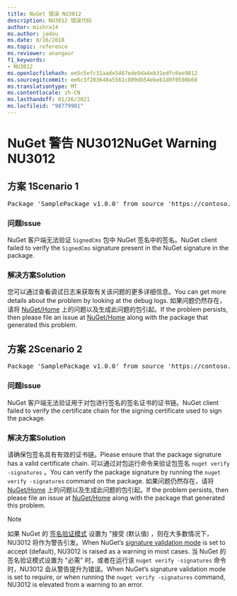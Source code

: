 ```yaml
---
title: NuGet 错误 NU3012
description: NU3012 错误代码
author: mishra14
ms.author: jodou
ms.date: 8/16/2018
ms.topic: reference
ms.reviewer: anangaur
f1_keywords:
- NU3012
ms.openlocfilehash: ee5c5efc31aade5467ede9da4eb31edfc6ee9812
ms.sourcegitcommit: ee6c3f203648a5561c809db54ebeb1d0f0598b68
ms.translationtype: MT
ms.contentlocale: zh-CN
ms.lasthandoff: 01/26/2021
ms.locfileid: "98779901"
---
```

# <a name="nuget-warning-nu3012"></a><span data-ttu-id="171fd-103">NuGet 警告 NU3012</span><span class="sxs-lookup"><span data-stu-id="171fd-103">NuGet Warning NU3012</span></span>

## <a name="scenario-1"></a><span data-ttu-id="171fd-104">方案 1</span><span class="sxs-lookup"><span data-stu-id="171fd-104">Scenario 1</span></span>

<pre>Package 'SamplePackage v1.0.0' from source 'https://contoso.com/index.json': The primary signature validation failed.</pre>

### <a name="issue"></a><span data-ttu-id="171fd-105">问题</span><span class="sxs-lookup"><span data-stu-id="171fd-105">Issue</span></span>

<span data-ttu-id="171fd-106">NuGet 客户端无法验证 `SignedCms` 包中 NuGet 签名中的签名。</span><span class="sxs-lookup"><span data-stu-id="171fd-106">NuGet client failed to verify the `SignedCms` signature present in the NuGet signature in the package.</span></span>


### <a name="solution"></a><span data-ttu-id="171fd-107">解决方案</span><span class="sxs-lookup"><span data-stu-id="171fd-107">Solution</span></span>

<span data-ttu-id="171fd-108">您可以通过查看调试日志来获取有关该问题的更多详细信息。</span><span class="sxs-lookup"><span data-stu-id="171fd-108">You can get more details about the problem by looking at the debug logs.</span></span> <span data-ttu-id="171fd-109">如果问题仍然存在，请将 [NuGet/Home](https://github.com/NuGet/Home/issues) 上的问题以及生成此问题的包引起。</span><span class="sxs-lookup"><span data-stu-id="171fd-109">If the problem persists, then please file an issue at [NuGet/Home](https://github.com/NuGet/Home/issues) along with the package that generated this problem.</span></span>



## <a name="scenario-2"></a><span data-ttu-id="171fd-110">方案 2</span><span class="sxs-lookup"><span data-stu-id="171fd-110">Scenario 2</span></span>

<pre>Package 'SamplePackage v1.0.0' from source 'https://contoso.com/index.json': The primary signature found a chain building issue:  A certificate chain processed, but terminated in a root certificate which is not trusted by the trust provider.</pre>

### <a name="issue"></a><span data-ttu-id="171fd-111">问题</span><span class="sxs-lookup"><span data-stu-id="171fd-111">Issue</span></span>

<span data-ttu-id="171fd-112">NuGet 客户端无法验证用于对包进行签名的签名证书的证书链。</span><span class="sxs-lookup"><span data-stu-id="171fd-112">NuGet client failed to verify the certificate chain for the signing certificate used to sign the package.</span></span>


### <a name="solution"></a><span data-ttu-id="171fd-113">解决方案</span><span class="sxs-lookup"><span data-stu-id="171fd-113">Solution</span></span>

<span data-ttu-id="171fd-114">请确保包签名具有有效的证书链。</span><span class="sxs-lookup"><span data-stu-id="171fd-114">Please ensure that the package signature has a valid certificate chain.</span></span> <span data-ttu-id="171fd-115">可以通过对包运行命令来验证包签名 `nuget verify -signatures` 。</span><span class="sxs-lookup"><span data-stu-id="171fd-115">You can verify the package signature by running the `nuget verify -signatures` command on the package.</span></span> <span data-ttu-id="171fd-116">如果问题仍然存在，请将 [NuGet/Home](https://github.com/NuGet/Home/issues) 上的问题以及生成此问题的包引起。</span><span class="sxs-lookup"><span data-stu-id="171fd-116">If the problem persists, then please file an issue at [NuGet/Home](https://github.com/NuGet/Home/issues) along with the package that generated this problem.</span></span>


> [!Note]
> <span data-ttu-id="171fd-117">如果 NuGet 的 [签名验证模式](../../consume-packages/installing-signed-packages.md#configure-package-signature-requirements) 设置为 "接受 (默认值) ，则在大多数情况下，NU3012 将作为警告引发。</span><span class="sxs-lookup"><span data-stu-id="171fd-117">When NuGet’s [signature validation mode](../../consume-packages/installing-signed-packages.md#configure-package-signature-requirements) is set to accept (default), NU3012 is raised as a warning in most cases.</span></span> <span data-ttu-id="171fd-118">当 NuGet 的签名验证模式设置为 "必需" 时，或者在运行该 `nuget verify -signatures` 命令时，NU3012 会从警告提升为错误。</span><span class="sxs-lookup"><span data-stu-id="171fd-118">When NuGet’s signature validation mode is set to require, or when running the `nuget verify -signatures` command, NU3012 is elevated from a warning to an error.</span></span> 
